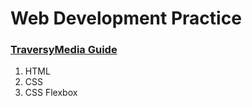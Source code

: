 # Web Development Practice 

### [TraversyMedia Guide](https://www.traversymedia.com/guide)
1. HTML
2. CSS 
3. CSS Flexbox 
